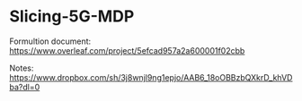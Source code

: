 # Slicing-5G-MDP
Formultion document: https://www.overleaf.com/project/5efcad957a2a600001f02cbb

Notes: https://www.dropbox.com/sh/3j8wnjl9ng1epjo/AAB6_18oOBBzbQXkrD_khVDba?dl=0

